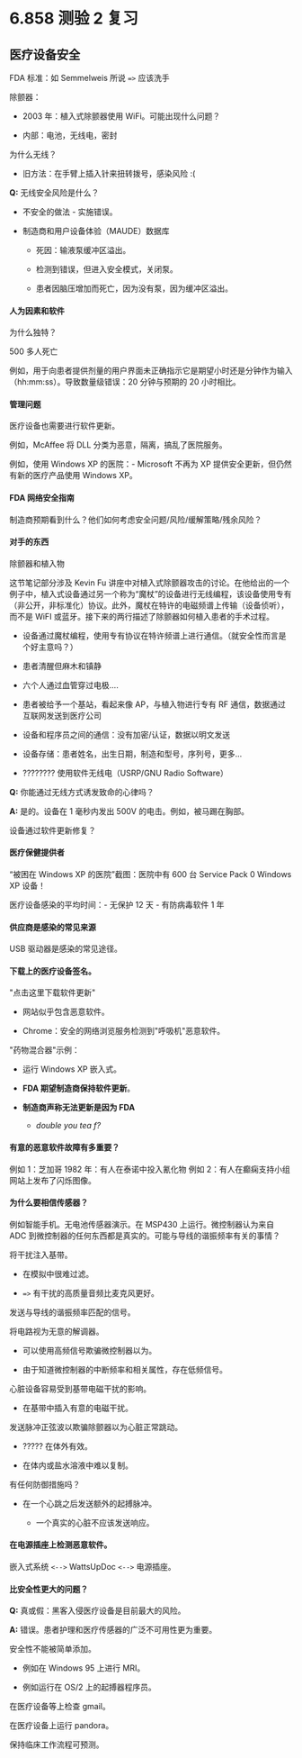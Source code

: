 # 6.858 测验 2 复习

## 医疗设备安全

FDA 标准：如 Semmelweis 所说 `=>` 应该洗手

除颤器：

+   2003 年：植入式除颤器使用 WiFi。可能出现什么问题？

+   内部：电池，无线电，密封

为什么无线？

+   旧方法：在手臂上插入针来扭转拨号，感染风险 :(

**Q:** 无线安全风险是什么？

+   不安全的做法 - 实施错误。

+   制造商和用户设备体验（MAUDE）数据库

    +   死因：输液泵缓冲区溢出。

    +   检测到错误，但进入安全模式，关闭泵。

    +   患者因脑压增加而死亡，因为没有泵，因为缓冲区溢出。

#### 人为因素和软件

为什么独特？

500 多人死亡

例如，用于向患者提供剂量的用户界面未正确指示它是期望小时还是分钟作为输入（hh:mm:ss）。导致数量级错误：20 分钟与预期的 20 小时相比。

#### 管理问题

医疗设备也需要进行软件更新。

例如，McAffee 将 DLL 分类为恶意，隔离，搞乱了医院服务。

例如，使用 Windows XP 的医院：- Microsoft 不再为 XP 提供安全更新，但仍然有新的医疗产品使用 Windows XP。

#### FDA 网络安全指南

制造商预期看到什么？他们如何考虑安全问题/风险/缓解策略/残余风险？

#### 对手的东西

除颤器和植入物

这节笔记部分涉及 Kevin Fu 讲座中对植入式除颤器攻击的讨论。在他给出的一个例子中，植入式设备通过另一个称为“魔杖”的设备进行无线编程，该设备使用专有（非公开，非标准化）协议。此外，魔杖在特许的电磁频谱上传输（设备侦听），而不是 WiFI 或蓝牙。接下来的两行描述了除颤器如何植入患者的手术过程。

+   设备通过魔杖编程，使用专有协议在特许频谱上进行通信。（就安全性而言是个好主意吗？）

+   患者清醒但麻木和镇静

+   六个人通过血管穿过电极....

+   患者被给予一个基站，看起来像 AP，与植入物进行专有 RF 通信，数据通过互联网发送到医疗公司

+   设备和程序员之间的通信：没有加密/认证，数据以明文发送

+   设备存储：患者姓名，出生日期，制造和型号，序列号，更多...

+   ???????? 使用软件无线电（USRP/GNU Radio Software）

**Q:** 你能通过无线方式诱发致命的心律吗？

**A:** 是的。设备在 1 毫秒内发出 500V 的电击。例如，被马踢在胸部。

设备通过软件更新修复？

#### 医疗保健提供者

“被困在 Windows XP 的医院”截图：医院中有 600 台 Service Pack 0 Windows XP 设备！

医疗设备感染的平均时间：- 无保护 12 天 - 有防病毒软件 1 年

#### 供应商是感染的常见来源

USB 驱动器是感染的常见途径。

#### 下载上的医疗设备签名。

"点击这里下载软件更新"

+   网站似乎包含恶意软件。

+   Chrome：安全的网络浏览服务检测到"呼吸机"恶意软件。

"药物混合器"示例：

+   运行 Windows XP 嵌入式。

+   **FDA 期望制造商保持软件更新**。

+   **制造商声称无法更新是因为 FDA**

    +   *double you tea f?*

#### 有意的恶意软件故障有多重要？

例如 1：芝加哥 1982 年：有人在泰诺中投入氰化物 例如 2：有人在癫痫支持小组网站上发布了闪烁图像。

#### 为什么要相信传感器？

例如智能手机。无电池传感器演示。在 MSP430 上运行。微控制器认为来自 ADC 到微控制器的任何东西都是真实的。可能与导线的谐振频率有关的事情？

将干扰注入基带。

+   在模拟中很难过滤。

+   `=>` 有干扰的高质量音频比麦克风更好。

发送与导线的谐振频率匹配的信号。

将电路视为无意的解调器。

+   可以使用高频信号欺骗微控制器以为。

+   由于知道微控制器的中断频率和相关属性，存在低频信号。

心脏设备容易受到基带电磁干扰的影响。

+   在基带中插入有意的电磁干扰。

发送脉冲正弦波以欺骗除颤器以为心脏正常跳动。

+   ????? 在体外有效。

+   在体内或盐水溶液中难以复制。

有任何防御措施吗？

+   在一个心跳之后发送额外的起搏脉冲。

    +   一个真实的心脏不应该发送响应。

#### 在电源插座上检测恶意软件。

嵌入式系统 `<-->` WattsUpDoc `<-->` 电源插座。

#### 比安全性更大的问题？

**Q:** 真或假：黑客入侵医疗设备是目前最大的风险。

**A:** 错误。患者护理和医疗传感器的广泛不可用性更为重要。

安全性不能被简单添加。

+   例如在 Windows 95 上进行 MRI。

+   例如运行在 OS/2 上的起搏器程序员。

在医疗设备等上检查 gmail。

在医疗设备上运行 pandora。

保持临床工作流程可预测。
